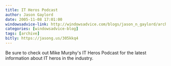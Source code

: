```yaml
---
title: IT Heros Podcast
author: Jason Gaylord
date: 2005-11-08 17:01:00
windowsadvice-link: http://windowsadvice.com/blogs/jason_n_gaylord/archive/2005/11/08/IT-Heros-Show-001.aspx
categories: [windowsadvice-blog]
tags: [archive]
bitly: https://jasong.us/305kkq4
---
```


Be sure to check out Mike Murphy's IT Heros Podcast for the latest information about IT heros in the industry.